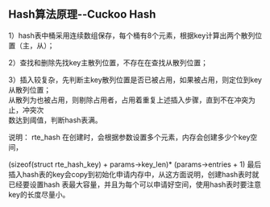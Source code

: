 
## Hash算法原理--Cuckoo Hash

1）hash表中桶采用连续数组保存，每个桶有8个元素，根据key计算出两个散列位置（主，从）；

2）查找和删除先找key主散列位置，不存在在查找从散列位置；

3）插入较复杂，先判断主key散列位置是否已被占用，如果被占用，则定位到key从散列位置；  
  从散列为也被占用，则剔除占用者，占用着重复上述插入步骤，直到不在冲突为止，冲突次  
  数达到阈值，判断hash表满。



说明：
rte_hash 在创建时，会根据参数设置多个元素，内存会创建多少个key空间，

(sizeof(struct rte_hash_key) + params->key_len)* (params->entries + 1)
最后插入hash表的key会copy到初始化申请内存中，从这方面说明，创建hash表时就已经要设置hash
表最大容量，并且为每个可以申请好空间，使用hash表时要注意key的长度尽量小。

